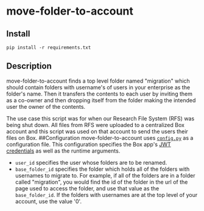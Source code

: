 # move-folder-to-account

## Install
```
pip install -r requirements.txt
```

## Description
move-folder-to-account finds a top level folder named "migration" which should contain folders with username's of users in your enterprise as the folder's name. Then it transfers the contents to each user by inviting them as a co-owner and then dropping itself from the folder making the intended user the owner of the contents.

The use case this script was for when our Research File System (RFS) was being shut down. All files from RFS were uploaded to a centralized Box account and this script was used on that account to send the users their files on Box.
##Configuration
move-folder-to-account uses [`config.py`](config.py) as a configuration file. This configuration specifies the Box app's [JWT credentials](https://github.com/box-community/jwt-app-primer) as well as the runtime arguments.

* `user_id` specifies the user whose folders are to be renamed. 
* `base_folder_id` specifies the folder which holds all of the folders with usernames to migrate to. For example, if all of the folders are in a folder called "migration", you would find the id of the folder in the url of the page used to access the folder, and use that value as the `base_folder_id`. If the folders with usernames are at the top level of your account, use the value '0'.